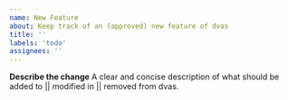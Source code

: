 ```yaml
---
name: New Feature
about: Keep track of an (approved) new feature of dvas
title: ''
labels: 'todo'
assignees: ''
---
```


**Describe the change**
A clear and concise description of what should be added to || modified in || removed from dvas.

<!--
This is to keep track of **approved** code changes.

To **suggest** a new feature instead, head over to the 
[dvas Github Discussions page](https://github.com/MCH-MDA/dvas/discussions)
-->

